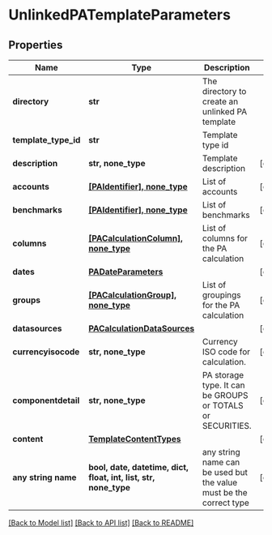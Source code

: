 # UnlinkedPATemplateParameters


## Properties
Name | Type | Description | Notes
------------ | ------------- | ------------- | -------------
**directory** | **str** | The directory to create an unlinked PA template | 
**template_type_id** | **str** | Template type id | 
**description** | **str, none_type** | Template description | [optional] 
**accounts** | [**[PAIdentifier], none_type**](PAIdentifier.md) | List of accounts | [optional] 
**benchmarks** | [**[PAIdentifier], none_type**](PAIdentifier.md) | List of benchmarks | [optional] 
**columns** | [**[PACalculationColumn], none_type**](PACalculationColumn.md) | List of columns for the PA calculation | [optional] 
**dates** | [**PADateParameters**](PADateParameters.md) |  | [optional] 
**groups** | [**[PACalculationGroup], none_type**](PACalculationGroup.md) | List of groupings for the PA calculation | [optional] 
**datasources** | [**PACalculationDataSources**](PACalculationDataSources.md) |  | [optional] 
**currencyisocode** | **str, none_type** | Currency ISO code for calculation. | [optional] 
**componentdetail** | **str, none_type** | PA storage type. It can be GROUPS or TOTALS or SECURITIES. | [optional] 
**content** | [**TemplateContentTypes**](TemplateContentTypes.md) |  | [optional] 
**any string name** | **bool, date, datetime, dict, float, int, list, str, none_type** | any string name can be used but the value must be the correct type | [optional]

[[Back to Model list]](../README.md#documentation-for-models) [[Back to API list]](../README.md#documentation-for-api-endpoints) [[Back to README]](../README.md)


